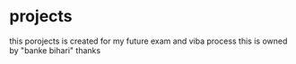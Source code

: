 # projects
this porojects is created for my future exam and viba process
this is owned by "banke bihari"
thanks
